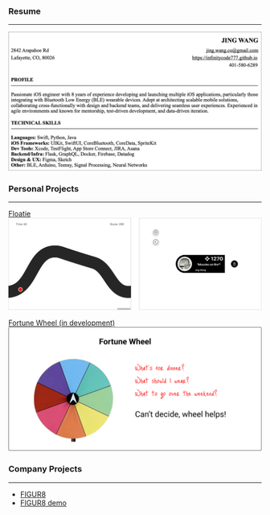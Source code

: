 <!-- ## Portfolio -->
<!-- --- -->


<!-- [Resume](/pdf/JingWangResumeGeneric2025v2.2.pdf)
<img src="images/thumbnail_resume.png?raw=true"/> -->
### Resume

---

<a href="/pdf/JingWangResumeGeneric2025v2.2.pdf"><img src="images/thumbnail-resume.png?raw=true"/></a>


### Personal Projects 

---

[Floatie](/subpage/floatie.md)
<img src="images/thumbnail-floatie.png?raw=true"/>

<!-- [Color Streak](/subpage/color-trek.md)
<img src="images/dummy_thumbnail.jpg?raw=true"/> -->

[Fortune Wheel (in development)](/subpage/fortune-wheel.md)
<img src="images/thumbnail-fortune-wheel.png?raw=true"/>

<!-- [An interactive tutorial framework for iOS app](http://example.com/)
<img src="images/dummy_thumbnail.jpg?raw=true"/> -->


### Company Projects

---

- [FIGUR8](https://apps.apple.com/us/app/figur8/id6444166676)
- [FIGUR8 demo](https://apps.apple.com/us/app/figur8-demo/id1496052737)

<!-- - [Project 2 Title](http://example.com/)
- [Project 3 Title](http://example.com/)
- [Project 4 Title](http://example.com/)
- [Project 5 Title](http://example.com/) -->


<!--
---
<p style="font-size:11px">Page template forked from <a href="https://github.com/evanca/quick-portfolio">evanca</a></p>
 Remove above link if you don't want to attribute -->
